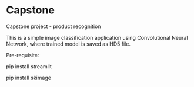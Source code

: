 # Capstone
Capstone project - product recognition

This is a simple image classification application using Convolutional Neural Network, where trained model is saved as HD5 file.

Pre-requisite:

pip install streamlit

pip install skimage
